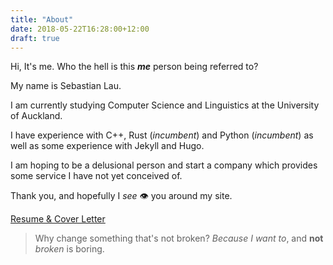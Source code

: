 ```yaml
---
title: "About"
date: 2018-05-22T16:28:00+12:00
draft: true
---
```


Hi, It's me. Who the hell is this _<b>me</b>_ person being referred to?

My name is Sebastian Lau.

I am currently studying Computer Science and Linguistics at the University of Auckland.

I have experience with C++, Rust (_incumbent_) and Python (_incumbent_) as well as some experience with Jekyll and Hugo.

I am hoping to be a delusional person and start a company which provides some service I have not yet conceived of.

Thank you, and hopefully I _see_ :eye: you around my site.

[Resume & Cover Letter](#)

> Why change something that's not broken? _Because I want to_, and __not__ _broken_ is boring.